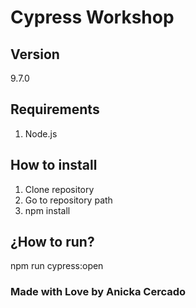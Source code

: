 # Cypress Workshop 

## Version
9.7.0

## Requirements
1. Node.js

## How to install
1. Clone repository
2. Go to repository path
3. npm install

## ¿How to run?
npm run cypress:open

### Made with Love by Anicka Cercado
